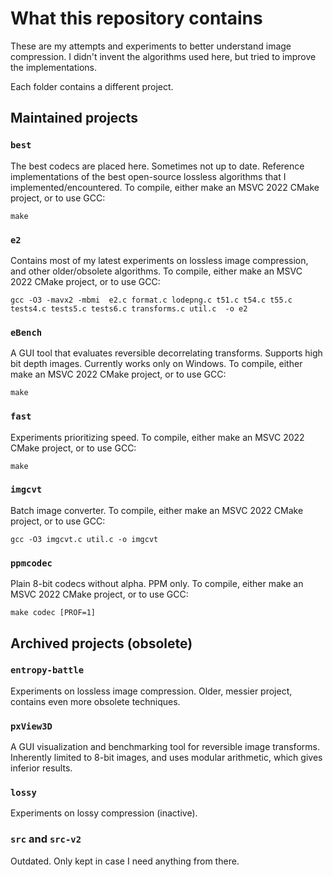 # What this repository contains

These are my attempts and experiments to better understand image compression.
I didn't invent the algorithms used here, but tried to improve the implementations.

Each folder contains a different project.

## Maintained projects

### `best`
The best codecs are placed here. Sometimes not up to date.
Reference implementations of the best open-source lossless algorithms that I implemented/encountered.
To compile, either make an MSVC 2022 CMake project, or to use GCC:

`make`

### `e2`
Contains most of my latest experiments on lossless image compression, and other older/obsolete algorithms.
To compile, either make an MSVC 2022 CMake project, or to use GCC:

`gcc -O3 -mavx2 -mbmi  e2.c format.c lodepng.c t51.c t54.c t55.c tests4.c tests5.c tests6.c transforms.c util.c  -o e2`

### `eBench`
A GUI tool that evaluates reversible decorrelating transforms.
Supports high bit depth images.
Currently works only on Windows.
To compile, either make an MSVC 2022 CMake project, or to use GCC:

`make`

### `fast`
Experiments prioritizing speed.
To compile, either make an MSVC 2022 CMake project, or to use GCC:

`make`

### `imgcvt`
Batch image converter.
To compile, either make an MSVC 2022 CMake project, or to use GCC:

`gcc -O3 imgcvt.c util.c -o imgcvt`

### `ppmcodec`
Plain 8-bit codecs without alpha. PPM only.
To compile, either make an MSVC 2022 CMake project, or to use GCC:

`make codec [PROF=1]`


## Archived projects (obsolete)

### `entropy-battle`
Experiments on lossless image compression. Older, messier project, contains even more obsolete techniques.

### `pxView3D`
A GUI visualization and benchmarking tool for reversible image transforms.
Inherently limited to 8-bit images, and uses modular arithmetic, which gives inferior results.

### `lossy`
Experiments on lossy compression (inactive).

### `src` and `src-v2`
Outdated. Only kept in case I need anything from there.
